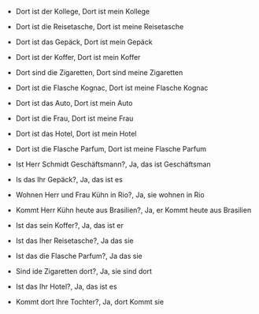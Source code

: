* Dort ist der Kollege, Dort ist mein Kollege
* Dort ist die Reisetasche, Dort ist meine Reisetasche
* Dort ist das Gepäck, Dort ist mein Gepäck
* Dort ist der Koffer, Dort ist mein Koffer
* Dort sind die Zigaretten, Dort sind meine Zigaretten
* Dort ist die Flasche Kognac, Dort ist meine Flasche Kognac
* Dort ist das Auto, Dort ist mein Auto
* Dort ist die Frau, Dort ist meine Frau
* Dort ist das Hotel, Dort ist mein Hotel
* Dort ist die Flasche Parfum, Dort ist meine Flasche Parfum

* Ist Herr Schmidt Geschäftsmann?, Ja, das ist Geschäftsman
* Is das Ihr Gepäck?, Ja, das ist es
* Wohnen Herr und Frau Kühn in Rio?, Ja, sie wohnen in Rio
* Kommt Herr Kühn heute aus Brasilien?, Ja, er Kommt heute aus Brasilien
* Ist das sein Koffer?, Ja, das ist er
* Ist das Iher Reisetasche?, Ja das sie 
* Ist das die Flasche Parfum?, Ja das sie 
* Sind ide Zigaretten dort?, Ja, sie sind dort
* Ist das Ihr Hotel?, Ja, das ist es
* Kommt dort Ihre Tochter?, Ja, dort Kommt sie 